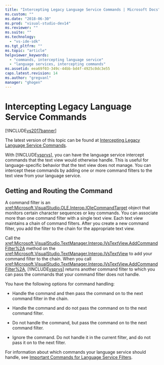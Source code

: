 ```yaml
---
title: "Intercepting Legacy Language Service Commands | Microsoft Docs"
ms.custom: ""
ms.date: "2018-06-30"
ms.prod: "visual-studio-dev14"
ms.reviewer: ""
ms.suite: ""
ms.technology: 
  - "vs-ide-sdk"
ms.tgt_pltfrm: ""
ms.topic: "article"
helpviewer_keywords: 
  - "commands, intercepting language service"
  - "language services, intercepting commands"
ms.assetid: eea69f03-349c-44bb-bd4f-4925c0dc3e55
caps.latest.revision: 14
ms.author: "gregvanl"
manager: "ghogen"
---
```

# Intercepting Legacy Language Service Commands
[!INCLUDE[vs2017banner](../../includes/vs2017banner.md)]

The latest version of this topic can be found at [Intercepting Legacy Language Service Commands](https://docs.microsoft.com/visualstudio/extensibility/internals/intercepting-legacy-language-service-commands).  
  
With [!INCLUDE[vsprvs](../../includes/vsprvs-md.md)], you can have the language service intercept commands that the text view would otherwise handle. This is useful for language-specific behavior that the text view does not manage. You can intercept these commands by adding one or more command filters to the text view from your language service.  
  
## Getting and Routing the Command  
 A command filter is an <xref:Microsoft.VisualStudio.OLE.Interop.IOleCommandTarget> object that monitors certain character sequences or key commands. You can associate more than one command filter with a single text view. Each text view maintains a chain of command filters. After you create a new command filter, you add the filter to the chain for the appropriate text view.  
  
 Call the <xref:Microsoft.VisualStudio.TextManager.Interop.IVsTextView.AddCommandFilter%2A> method on the <xref:Microsoft.VisualStudio.TextManager.Interop.IVsTextView> to add your command filter to the chain. When you call <xref:Microsoft.VisualStudio.TextManager.Interop.IVsTextView.AddCommandFilter%2A>, [!INCLUDE[vsprvs](../../includes/vsprvs-md.md)] returns another command filter to which you can pass the commands that your command filter does not handle.  
  
 You have the following options for command handling:  
  
-   Handle the command and then pass the command on to the next command filter in the chain.  
  
-   Handle the command and do not pass the command on to the next command filter.  
  
-   Do not handle the command, but pass the command on to the next command filter.  
  
-   Ignore the command. Do not handle it in the current filter, and do not pass it on to the next filter.  
  
 For information about which commands your language service should handle, see [Important Commands for Language Service Filters](../../extensibility/internals/important-commands-for-language-service-filters.md).

